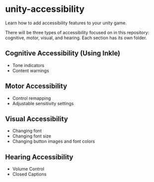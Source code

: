 # unity-accessibility
Learn how to add accessibility features to your unity game.

There will be three types of accessibility focused on in this repository: cognitive, motor, visual, and hearing. Each section has its own folder.

<h2>Cognitive Accessibility (Using Inkle)</h2>
<ul>
  <li>Tone indicators</li>
  <li>Content warnings</li>
</ul>

<h2>Motor Accessibility</h2>
<ul>
  <li>Control remapping</li>
  <li>Adjustable sensitivity settings</li>
</ul>

<h2>Visual Accessibility</h2>
<ul>
  <li>Changing font</li>
  <li>Changing font size</li>
  <li>Changing button images and font colors</li>
</ul>

<h2>Hearing Accessibility</h2>
<ul>
  <li>Volume Control</li>
  <li>Closed Captions</li>
</ul>

